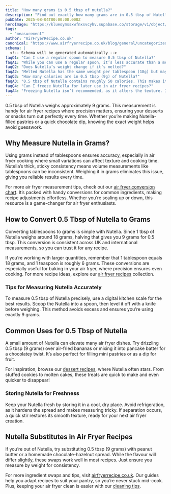 ```yaml
---
title: "How many grams is 0.5 tbsp of nutella?"
description: "Find out exactly how many grams are in 0.5 tbsp of Nutella with our easy conversion guide. Perfect for air fryer recipes!"
pubDate: 2025-08-04T00:00:00.000Z
heroImage: "https://klueoymssxwfnxsvcyhv.supabase.co/storage/v1/object/public/Shmucket/how-many-grams-is-0-5-tbsp-of-nutella.webp"
tags:
  - "measurement"
author: "AirFryerRecipe.co.uk"
canonical: "https://www.airfryerrecipe.co.uk/blog/general/uncategorized/how-many-grams-is-0-5-tbsp-of-nutella"
schema: |
  <!-- Schema will be generated automatically -->
faqQ1: "Can I use a regular spoon to measure 0.5 tbsp of Nutella?"
faqA1: "While you can use a regular spoon, it’s less accurate than a measuring spoon or digital scale. For precise results, especially in air fryer recipes, weigh 9 grams of Nutella instead."
faqQ2: "Does Nutella’s weight change if it’s melted?"
faqA2: "Melted Nutella has the same weight per tablespoon (18g) but may measure differently in volume due to its thinner consistency. Always weigh it for accuracy in recipes."
faqQ3: "How many calories are in 0.5 tbsp (9g) of Nutella?"
faqA3: "0.5 tbsp of Nutella contains roughly 50 calories. This makes it easy to portion for lighter treats in your air fryer without overindulging."
faqQ4: "Can I freeze Nutella for later use in air fryer recipes?"
faqA4: "Freezing Nutella isn’t recommended, as it alters the texture. Instead, store it at room temperature and measure out 0.5 tbsp (9g) as needed for fresh, smooth results."
---
```

<p>0.5 tbsp of Nutella weighs approximately 9 grams. This measurement is handy for air fryer recipes where precision matters, ensuring your desserts or snacks turn out perfectly every time. Whether you’re making Nutella-filled pastries or a quick chocolate dip, knowing the exact weight helps avoid guesswork.</p>

<h2>Why Measure Nutella in Grams?</h2>  
<p>Using grams instead of tablespoons ensures accuracy, especially in air fryer cooking where small variations can affect texture and cooking time. Nutella’s thick, sticky consistency means volume measurements like tablespoons can be inconsistent. Weighing it in grams eliminates this issue, giving you reliable results every time.</p>  
<p>For more air fryer measurement tips, check out our <a href=https://www.airfryerrecipe.co.uk/air-fryer-conversion-chart>air fryer conversion chart</a>. It’s packed with handy conversions for common ingredients, making recipe adjustments effortless. Whether you’re scaling up or down, this resource is a game-changer for air fryer enthusiasts.</p>  

<h2>How to Convert 0.5 Tbsp of Nutella to Grams</h2>  
<p>Converting tablespoons to grams is simple with Nutella. Since 1 tbsp of Nutella weighs around 18 grams, halving that gives you 9 grams for 0.5 tbsp. This conversion is consistent across UK and international measurements, so you can trust it for any recipe.</p>  
<p>If you’re working with larger quantities, remember that 1 tablespoon equals 18 grams, and 1 teaspoon is roughly 6 grams. These conversions are especially useful for baking in your air fryer, where precision ensures even cooking. For more recipe ideas, explore our <a href=https://www.airfryerrecipe.co.uk/recipes>air fryer recipes</a> collection.</p>  

<h3>Tips for Measuring Nutella Accurately</h3>  
<p>To measure 0.5 tbsp of Nutella precisely, use a digital kitchen scale for the best results. Scoop the Nutella into a spoon, then level it off with a knife before weighing. This method avoids excess and ensures you’re using exactly 9 grams.</p>  

<h2>Common Uses for 0.5 Tbsp of Nutella</h2>  
<p>A small amount of Nutella can elevate many air fryer dishes. Try drizzling 0.5 tbsp (9 grams) over air-fried bananas or mixing it into pancake batter for a chocolatey twist. It’s also perfect for filling mini pastries or as a dip for fruit.</p>  
<p>For inspiration, browse our <a href=https://www.airfryerrecipe.co.uk/recipe-category/dessert>dessert recipes</a>, where Nutella often stars. From stuffed cookies to molten cakes, these treats are quick to make and even quicker to disappear!</p>  

<h3>Storing Nutella for Freshness</h3>  
<p>Keep your Nutella fresh by storing it in a cool, dry place. Avoid refrigeration, as it hardens the spread and makes measuring tricky. If separation occurs, a quick stir restores its smooth texture, ready for your next air fryer creation.</p>  

<h2>Nutella Substitutes in Air Fryer Recipes</h2>  
<p>If you’re out of Nutella, try substituting 0.5 tbsp (9 grams) with peanut butter or a homemade chocolate-hazelnut spread. While the flavour will differ slightly, these swaps work well in most recipes. Just ensure you measure by weight for consistency.</p>  
<p>For more ingredient swaps and tips, visit <a href=https://www.airfryerrecipe.co.uk>airfryerrecipe.co.uk</a>. Our guides help you adapt recipes to suit your pantry, so you’re never stuck mid-cook. Plus, keeping your air fryer clean is easier with our <a href=https://www.airfryerrecipe.co.uk/air-fryer-cleaner>cleaning tips</a>.</p>
